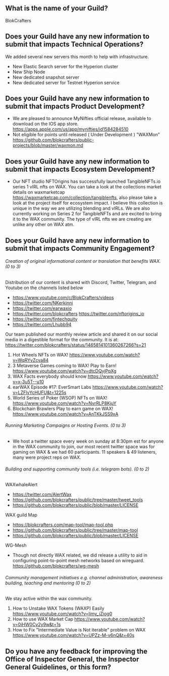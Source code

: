 ## What is the name of your Guild?
BlokCrafters

## Does your Guild have any new information to submit that impacts Technical Operations?

We added several new servers this month to help with infrastructure.
+ New Elastic Search server for the Hyperion cluster
+ New Ship Node
+ New dedicated snapshot server
+ New dedicated server for Testnet Hyperion service

## Does your Guild have any new information to submit that impacts Product Development?
+ We are pleased to announce MyNifties official release, available to download on the IOS app store. https://apps.apple.com/us/app/mynifties/id1584284510 
+ Not eligible for points until released ( Under Development ) "WAXMon"
https://github.com/blokcrafters/public-projects/blob/master/waxmon.md
## Does your Guild have any new information to submit that impacts Ecosystem Development?
+ Our NFT studio NFTOrigins has successfully launched TangibleNFTs.io series 1 vIRL nfts on WAX. You can take a look at the collections market details on waxmarketcap https://waxmarketcap.com/collection/tangiblenfts, also please take a look at the project itself for ecosystem impact. I believe this collection is unique in the way we are utilizing blending and vIRLs. We are also currently working on Series 2 for TangibleNFTs and are excited to bring it to the WAX community. The type of vIRL nfts we are creating are unlike any other on WAX atm. 


## Does your Guild have any new information to submit that impacts Community Engagement?
###### Creation of original informational content or translation that benefits WAX. (0 to 3)
Distribution of our content is shared with Discord, Twitter, Telegram, and Youtube on the channels listed below
+ https://www.youtube.com/c/BlokCrafters/videos
+ https://twitter.com/NKerkinni
+ https://twitter.com/earwaxio
+ https://twitter.com/blokcrafters
https://twitter.com/nftorigins_io
+ https://twitter.com/fintechquity
+ https://twitter.com/Lhubb94

Our team published our monthly review article and shared it on our social media in a digestible format for the community.
It is at: https://twitter.com/blokcrafters/status/1465814101360267266?s=21
1. Hot Wheels NFTs on WAX!
https://www.youtube.com/watch?v=WqRYvZcva84
1. 3 Metaverse Games coming to WAX! Play to Earn!
https://www.youtube.com/watch?v=dtcDQyjPpXg
1. WAX Facts everybody should know
https://www.youtube.com/watch?v=x-3u5T--u10
1. earWAX Episode #17: EverSmart Labs
https://www.youtube.com/watch?v=LZFlvYcHUFU&t=1225s
1. World Series of Poker (WSOP) NFTs on WAX!
https://www.youtube.com/watch?v=NvrRLP8KjuY
1. Blockchain Brawlers Play to earn game on WAX!
https://www.youtube.com/watch?v=AnTKkJSS9xA
###### Running Marketing Campaigns or Hosting Events. (0 to 3)
+ We host a twitter space every week on sunday at 8:30pm est for anyone in the WAX community to join, our most recent twitter space was for gaming on WAX & we had 60 participants. 11 speakers & 49 listeners, many were project reps on WAX.
###### Building and supporting community tools (i.e. telegram bots). (0 to 2)

WAXwhaleAlert
+ https://twitter.com/AlertWax
+ https://github.com/blokcrafters/public/tree/master/tweet_tools
+ https://github.com/blokcrafters/public/blob/master/LICENSE

WAX guild Map
+ https://blokcrafters.com/map-tool/map-tool.php
+ https://github.com/blokcrafters/public/tree/master/map-tool
+ https://github.com/blokcrafters/public/blob/master/LICENSE

WG-Mesh
+ Though not directly WAX related, we did release a utility to aid in configuring point-to-point mesh networks based on wireguard.
https://github.com/blokcrafters/wg-mesh
###### Community management initiatives e.g. channel administration, awareness building, teaching and mentoring (0 to 2)
We stay active within the wax community.
1. How to Unstake WAX Tokens (WAXP) Easily
https://www.youtube.com/watch?v=limy_jZiog0
1. How to use WAX Market Cap
https://www.youtube.com/watch?v=0iHW0Cy2y9w&t=1s
1. How to Fix "Intermediate Value is Not iterable" problem on WAX
https://www.youtube.com/watch?v=UPZz-M-v6nQ&t=40s
## Do you have any feedback for improving the Office of Inspector General, the Inspector General Guidelines, or this form?
